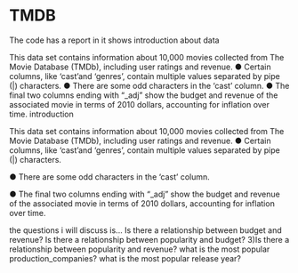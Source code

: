 # TMDB
The code has a report in it shows introduction about data

This data set contains information about 10,000 movies collected from The Movie Database (TMDb), including user ratings and revenue. ● Certain columns, like ‘cast’and ‘genres’, contain multiple values separated by pipe (|) characters.  ● There are some odd characters in the ‘cast’ column.  ● The final two columns ending with “_adj” show the budget and revenue of the associated movie in terms of 2010 dollars, accounting for inflation over time.
introduction

This data set contains information about 10,000 movies collected from The Movie Database (TMDb), including user ratings and revenue. ● Certain columns, like ‘cast’and ‘genres’, contain multiple values separated by pipe (|) characters.

● There are some odd characters in the ‘cast’ column.

● The final two columns ending with “_adj” show the budget and revenue of the associated movie in terms of 2010 dollars, accounting for inflation over time.

the questions i will discuss is... Is there a relationship between budget and revenue? Is there a relationship between popularity and budget? 3)Is there a relationship between popularity and revenue? what is the most popular production_companies? what is the most popular release year?

